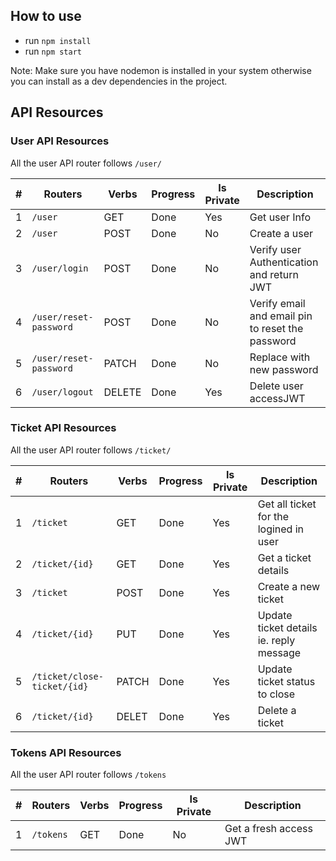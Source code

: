 ## How to use

- run `npm install`
- run `npm start`

Note: Make sure you have nodemon is installed in your system otherwise you can install as a dev dependencies in the project.

## API Resources

### User API Resources

All the user API router follows `/user/`

| #   | Routers                | Verbs  | Progress | Is Private | Description                                      |
| --- | ---------------------- | ------ | -------- | ---------- | ------------------------------------------------ |
| 1   | `/user`                | GET    | Done     | Yes        | Get user Info                                    |
| 2   | `/user`                | POST   | Done     | No         | Create a user                                    |
| 3   | `/user/login`          | POST   | Done     | No         | Verify user Authentication and return JWT        |
| 4   | `/user/reset-password` | POST   | Done     | No         | Verify email and email pin to reset the password |
| 5   | `/user/reset-password` | PATCH  | Done     | No         | Replace with new password                        |
| 6   | `/user/logout`         | DELETE | Done     | Yes        | Delete user accessJWT                            |

### Ticket API Resources

All the user API router follows `/ticket/`

| #   | Routers                     | Verbs | Progress | Is Private | Description                             |
| --- | --------------------------- | ----- | -------- | ---------- | --------------------------------------- |
| 1   | `/ticket`                   | GET   | Done     | Yes        | Get all ticket for the logined in user  |
| 2   | `/ticket/{id}`              | GET   | Done     | Yes        | Get a ticket details                    |
| 3   | `/ticket`                   | POST  | Done     | Yes        | Create a new ticket                     |
| 4   | `/ticket/{id}`              | PUT   | Done     | Yes        | Update ticket details ie. reply message |
| 5   | `/ticket/close-ticket/{id}` | PATCH | Done     | Yes        | Update ticket status to close           |
| 6   | `/ticket/{id}`              | DELET | Done     | Yes        | Delete a ticket                         |

### Tokens API Resources

All the user API router follows `/tokens`

| #   | Routers   | Verbs | Progress | Is Private | Description            |
| --- | --------- | ----- | -------- | ---------- | ---------------------- |
| 1   | `/tokens` | GET   | Done     | No         | Get a fresh access JWT |
